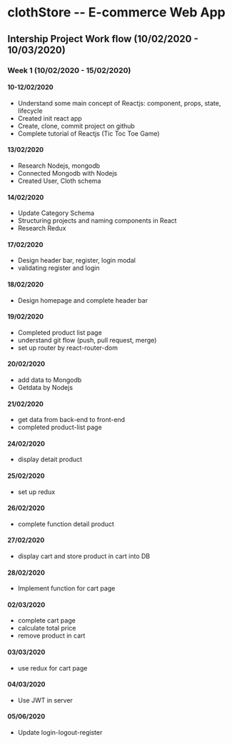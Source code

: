 # clothStore -- E-commerce Web App
## Intership Project Work flow (10/02/2020 - 10/03/2020)
### Week 1 (10/02/2020 - 15/02/2020)
#### 10-12/02/2020
- Understand some main concept of Reactjs: component, props, state, lifecycle
- Created init react app
- Create, clone, commit project on github
- Complete tutorial of Reactjs (Tic Toc Toe Game)
#### 13/02/2020
- Research Nodejs, mongodb
- Connected Mongodb with Nodejs 
- Created User, Cloth schema
#### 14/02/2020
- Update Category Schema
- Structuring projects and naming components in React
- Research Redux
#### 17/02/2020
- Design header bar, register, login modal
- validating register and login
#### 18/02/2020
- Design homepage and complete header bar
#### 19/02/2020
- Completed product list page
- understand git flow (push, pull request, merge)
- set up router by react-router-dom
#### 20/02/2020
- add data to Mongodb
- Getdata by Nodejs
#### 21/02/2020
- get data from back-end to front-end
- completed product-list page
#### 24/02/2020
- display detait product
#### 25/02/2020
- set up redux
#### 26/02/2020
- complete function detail product
#### 27/02/2020
- display cart and store product in cart into DB
#### 28/02/2020
- Implement function for cart page
#### 02/03/2020
- complete cart page
- calculate total price
- remove product in cart
#### 03/03/2020
- use redux for cart page
#### 04/03/2020
- Use JWT in server
#### 05/06/2020
- Update login-logout-register
